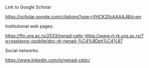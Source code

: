 Link to Google Scholar

https://scholar.google.com/citations?user=VHCK20cAAAAJ&hl=en

Institutional web pages:

https://ftn.uns.ac.rs/2533/nenad-cetic
https://www.rt-rk.uns.ac.rs/?q=nastavno-osoblje/doc-dr-nenad-%C4%8Deti%C4%87

Social networks:

https://www.linkedin.com/in/nenad-cetic/

